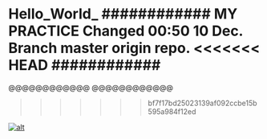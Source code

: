 Hello_World_
############
MY PRACTICE
Changed 00:50 10 Dec.
Branch master origin repo.
<<<<<<< HEAD
############
=======
@@@@@@@@@@@@
@@@@@@@@@@@@
>>>>>>> bf7f17bd25023139af092ccbe15b595a984f12ed

[![alt](https://codenvy-stg.com/factory/resources/factory-white.png)](https://codenvy-stg.com/ide-resources/share/project/iedexmain/Spring)
